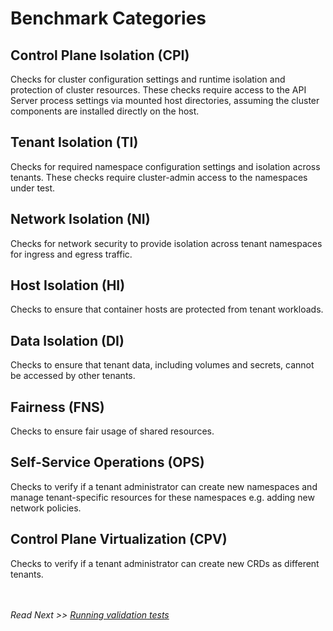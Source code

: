 # Benchmark Categories

## Control Plane Isolation (CPI)

Checks for cluster configuration settings and runtime isolation and protection of cluster resources. These checks require access to the API Server process settings via mounted host directories, assuming the cluster components are installed directly on the host.

## Tenant Isolation (TI)

Checks for required namespace configuration settings and isolation across tenants. These checks require cluster-admin access to the namespaces under test.

## Network Isolation (NI)

Checks for network security to provide isolation across tenant namespaces for ingress and egress traffic.

## Host Isolation (HI)

Checks to ensure that container hosts are protected from tenant workloads.

## Data Isolation (DI)

Checks to ensure that tenant data, including volumes and secrets, cannot be accessed by other tenants.

## Fairness (FNS)

Checks to ensure fair usage of shared resources.

## Self-Service Operations (OPS)

Checks to verify if a tenant administrator can create new namespaces and manage tenant-specific resources for these namespaces e.g. adding new network policies.

## Control Plane Virtualization (CPV)

Checks to verify if a tenant administrator can create new CRDs as different tenants.

<br/><br/>
_Read Next >> [Running validation tests](run.md)_
